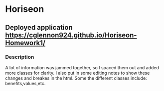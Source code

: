 # Horiseon


## Deployed application  https://cglennon924.github.io/Horiseon-Homework1/

### Description
A lot of information was jammed together, so I spaced them out and added more classes for clarity. I also put in some editing notes to show these changes and breakes in the html. Some the different classes include: benefits,values,etc.
